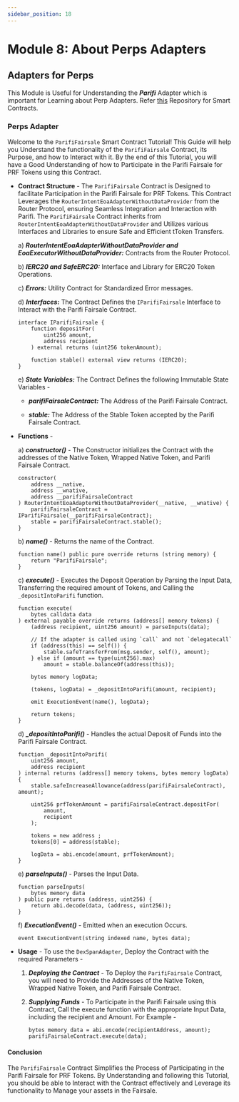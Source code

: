```yaml
---
sidebar_position: 18
---
```


# Module 8: About Perps Adapters

## Adapters for Perps

This Module is Useful for Understanding the ***Parifi*** Adapter which is important for Learning about Perp Adapters. Refer [this](https://github.com/router-protocol/router-intents-eoa-adapters/tree/main/evm/contracts/intent-adapters/perps/Parifi) Repository for Smart Contracts.

### Perps Adapter

Welcome to the `ParifiFairsale` Smart Contract Tutorial! This Guide will help you Understand the functionality of the `ParifiFairsale` Contract, its Purpose, and how to Interact with it. By the end of this Tutorial, you will have a Good Understanding of how to Participate in the Parifi Fairsale for PRF Tokens using this Contract.

- **Contract Structure** - The `ParifiFairsale` Contract is Designed to facilitate Participation in the Parifi Fairsale for PRF Tokens. This Contract Leverages the `RouterIntentEoaAdapterWithoutDataProvider` from the Router Protocol, ensuring Seamless Integration and Interaction with Parifi. The `ParifiFairsale` Contract inherits from `RouterIntentEoaAdapterWithoutDataProvider` and Utilizes various Interfaces and Libraries to ensure Safe and Efficient tToken Transfers.

  a) ***RouterIntentEoaAdapterWithoutDataProvider and EoaExecutorWithoutDataProvider:*** Contracts from the Router Protocol.

  b) ***IERC20 and SafeERC20:*** Interface and Library for ERC20 Token Operations.

  c) ***Errors:*** Utility Contract for Standardized Error messages.

  d) ***Interfaces:*** The Contract Defines the `IParifiFairsale` Interface to Interact with the Parifi Fairsale Contract.

    ```sol
    interface IParifiFairsale {
        function depositFor(
            uint256 amount,
            address recipient
        ) external returns (uint256 tokenAmount);

        function stable() external view returns (IERC20);
    }
    ```    

  e) ***State Variables:*** The Contract Defines the following Immutable State Variables - 

    - ***parifiFairsaleContract:*** The Address of the Parifi Fairsale Contract.

    - ***stable:*** The Address of the Stable Token accepted by the Parifi Fairsale Contract.

- **Functions** - 

    a) ***constructor()*** - The Constructor initializes the Contract with the addresses of the Native Token, Wrapped Native Token, and Parifi Fairsale Contract.

    ```sol
    constructor(
        address __native,
        address __wnative,
        address __parifiFairsaleContract
    ) RouterIntentEoaAdapterWithoutDataProvider(__native, __wnative) {
        parifiFairsaleContract = IParifiFairsale(__parifiFairsaleContract);
        stable = parifiFairsaleContract.stable();
    }
    ```

    b) ***name()*** - Returns the name of the Contract.

    ```sol
    function name() public pure override returns (string memory) {
        return "ParifiFairsale";
    }
    ```

    c) ***execute()*** - Executes the Deposit Operation by Parsing the Input Data, Transferring the required amount of Tokens, and Calling the `_depositIntoParifi` function.

    ```sol
    function execute(
        bytes calldata data
    ) external payable override returns (address[] memory tokens) {
        (address recipient, uint256 amount) = parseInputs(data);

        // If the adapter is called using `call` and not `delegatecall`
        if (address(this) == self()) {
            stable.safeTransferFrom(msg.sender, self(), amount);
        } else if (amount == type(uint256).max)
            amount = stable.balanceOf(address(this));

        bytes memory logData;

        (tokens, logData) = _depositIntoParifi(amount, recipient);

        emit ExecutionEvent(name(), logData);

        return tokens;
    }
    ```

    d) ***_depositIntoParifi()*** - Handles the actual Deposit of Funds into the Parifi Fairsale Contract.

    ```sol
    function _depositIntoParifi(
        uint256 amount,
        address recipient
    ) internal returns (address[] memory tokens, bytes memory logData) {
        stable.safeIncreaseAllowance(address(parifiFairsaleContract), amount);

        uint256 prfTokenAmount = parifiFairsaleContract.depositFor(
            amount,
            recipient
        );

        tokens = new address ;
        tokens[0] = address(stable);

        logData = abi.encode(amount, prfTokenAmount);
    }
    ```

    e) ***parseInputs()*** - Parses the Input Data.

    ```sol
    function parseInputs(
        bytes memory data
    ) public pure returns (address, uint256) {
        return abi.decode(data, (address, uint256));
    }
    ```

    f) ***ExecutionEvent()*** - Emitted when an execution Occurs.

    ```sol
    event ExecutionEvent(string indexed name, bytes data);
    ```


- **Usage** - To use the `DexSpanAdapter`, Deploy the Contract with the required Parameters -     

    1. ***Deploying the Contract*** - To Deploy the `ParifiFairsale` Contract, you will need to Provide the Addresses of the Native Token, Wrapped Native Token, and Parifi Fairsale Contract.
   
    2. ***Supplying Funds*** - To Participate in the Parifi Fairsale using this Contract, Call the execute function with the appropriate Input Data, including the recipient and Amount. For Example - 

        ```sol
        bytes memory data = abi.encode(recipientAddress, amount);
        parifiFairsaleContract.execute(data);
        ```

#### Conclusion

The `ParifiFairsale` Contract Simplifies the Process of Participating in the Parifi Fairsale for PRF Tokens. By Understanding and following this Tutorial, you should be able to Interact with the Contract effectively and Leverage its functionality to Manage your assets in the Fairsale.

